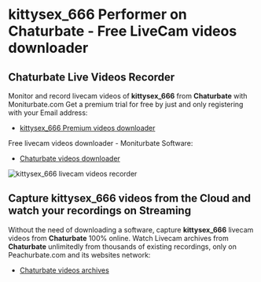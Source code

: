 # kittysex_666 Performer on Chaturbate - Free LiveCam videos downloader

## Chaturbate Live Videos Recorder

Monitor and record livecam videos of **kittysex_666** from **Chaturbate** with Moniturbate.com
Get a premium trial for free by just and only registering with your Email address:
* [kittysex_666 Premium videos downloader](https://moniturbate.com/request-demo-licence-key.html)

Free livecam videos downloader - Moniturbate Software:
* [Chaturbate videos downloader](https://moniturbate.com/moniturbate-download-software.html)

![kittysex_666 livecam videos recorder](https://peachurnet.com/templates/moniturbate-software.png)


## Capture kittysex_666 videos from the Cloud and watch your recordings on Streaming

Without the need of downloading a software, capture **kittysex_666** livecam videos from **Chaturbate** 100% online.
Watch Livecam archives from **Chaturbate** unlimitedly from thousands of existing recordings, only on Peachurbate.com and its websites network:
* [Chaturbate videos archives](https://peachurnet.com/)